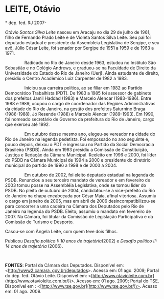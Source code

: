 LEITE, Otávio
=============

\* dep. fed. RJ 2007-

*Otávio Santos Silva Leite* nasceu em Aracaju no dia 29 de julho de
1961, filho de Fernando Prado Leite e de Violeta Santos Silva Leite. Seu
pai foi deputado estadual e presidente da Assembleia Legislativa de
Sergipe, e seu avô, Júlio César Leite, foi senador por Sergipe de 1951 a
1959 e de 1963 a 1971.

                Radicado no Rio de Janeiro desde 1963, estudou no
Instituto São Sebastião e no Colégio Andrews, e graduou-se na Faculdade
de Direito da Universidade do Estado do Rio de Janeiro (Uerj). Ainda
estudante de direito, presidiu o Centro Acadêmico Luiz Carpenter de 1982
a 1983.

                Iniciou sua carreira política, ao se filiar em 1982 ao
Partido Democrático Trabalhista (PDT). De 1983 a 1985 foi assessor de
gabinete dos prefeitos Jamil Haddad (1983) e Marcelo Alencar
(1983-1986). Entre 1988 e 1989, ocupou o cargo de coordenador das
Regiões Administrativas da cidade do Rio de Janeiro, na gestão dos
prefeitos Saturnino Braga (1986-1988), Jó Resende (1988) e Marcelo
Alencar (1989-1993). Em 1990, foi nomeado secretário de Governo da
prefeitura do Rio de Janeiro, cargo que exerceu até 1992.

                Em outubro desse mesmo ano, elegeu-se vereador na cidade
do Rio de Janeiro na legenda pedetista. Foi empossado no ano seguinte e,
pouco depois, deixou o PDT e ingressou no Partido da Social Democracia
Brasileira (PSDB). Ainda em 1993 presidiu a Comissão de Constituição,
Justiça e Redação da Câmara Municipal. Reeleito em 1996 e 2000, foi
líder do PSDB na Câmara Municipal de 1994 a 2000 e presidente do
diretório municipal do partido de 1996 a 1998 e de 2000 a 2004.

                Em outubro de 2002, foi eleito deputado estadual na
legenda do PSDB. Renunciou a seu terceiro mandato de vereador e em
fevereiro de 2003 tomou posse na Assembléia Legislativa, onde se tornou
líder do PSDB. No pleito de outubro de 2004, candidatou-se a
vice-prefeito do Rio de Janeiro na chapa encabeçada por César Maia,
afinal vitoriosa. Assumiu o cargo em janeiro de 2005, mas em abril de
2006 desincompatibilizou-se para concorrer a uma cadeira na Câmara dos
Deputados pelo Rio de Janeiro na legenda do PSDB. Eleito, assumiu o
mandato em fevereiro de 2007. Na Câmara, foi titular da Comissão de
Legislação Participativa e da Comissão de Turismo e Desporto.

Casou-se com Ângela Leite, com quem teve dois filhos.

Publicou *Desafio político I: 10 anos de trajetória*(2002) e *Desafio
político II: 14 anos de trajetória* (2006).

 

**FONTES**: Portal da Câmara dos Deputados. Disponível em:
\<[http://www2.camara.
gov.br/deputados](http://www2.camara.%20gov.br/deputados)\>. Acesso em:
01 ago. 2009; Portal do dep. fed. Otávio Leite. Disponível em:
\<[http://www.otavioleite.com.br](http://www.otavioleite.com.br/)\>.
Acesso em: 01 ago. 2009; Portal do TSE. Disponível em :
\<[http://www.tse.gov.br](http://www.tse.gov.br/)\>. Acesso em: 01 ago.
2009.

